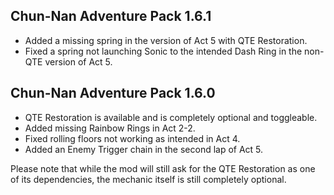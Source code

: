 ## Chun-Nan Adventure Pack 1.6.1

- Added a missing spring in the version of Act 5 with QTE Restoration.
- Fixed a spring not launching Sonic to the intended Dash Ring in the non-QTE version of Act 5.

## Chun-Nan Adventure Pack 1.6.0

- QTE Restoration is available and is completely optional and toggleable.
- Added missing Rainbow Rings in Act 2-2.
- Fixed rolling floors not working as intended in Act 4.
- Added an Enemy Trigger chain in the second lap of Act 5.

Please note that while the mod will still ask for the QTE Restoration as one of its dependencies, the mechanic itself is still completely optional.